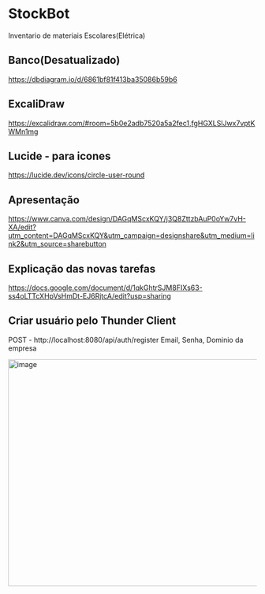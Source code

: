 # StockBot
 Inventario de materiais Escolares(Elétrica)

## Banco(Desatualizado)
https://dbdiagram.io/d/6861bf81f413ba35086b59b6

## ExcaliDraw

https://excalidraw.com/#room=5b0e2adb7520a5a2fec1,fgHGXLSlJwx7vptKWMn1mg


## Lucide - para icones

https://lucide.dev/icons/circle-user-round

## Apresentação

https://www.canva.com/design/DAGqMScxKQY/j3Q8ZttzbAuP0oYw7vH-XA/edit?utm_content=DAGqMScxKQY&utm_campaign=designshare&utm_medium=link2&utm_source=sharebutton

## Explicação das novas tarefas

https://docs.google.com/document/d/1qkGhtrSJM8FIXs63-ss4oLTTcXHpVsHmDt-EJ6RjtcA/edit?usp=sharing

## Criar usuário pelo Thunder Client

POST - http://localhost:8080/api/auth/register
Email, Senha, Dominio da empresa

<img width="774" height="461" alt="image" src="https://github.com/user-attachments/assets/29201a31-febc-43a7-abee-6bb7a70ca64e" />
